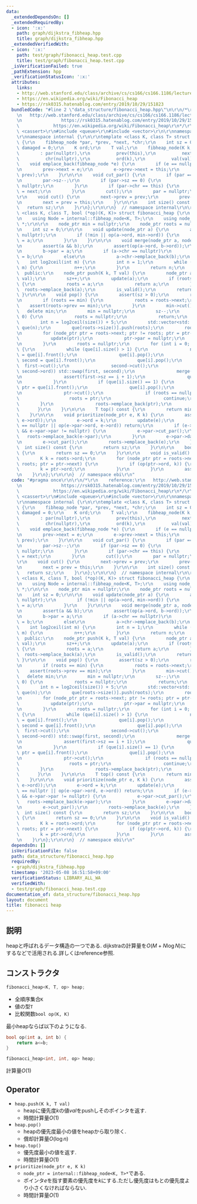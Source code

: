 ```yaml
---
data:
  _extendedDependsOn: []
  _extendedRequiredBy:
  - icon: ':x:'
    path: graph/dijkstra_fibheap.hpp
    title: graph/dijkstra_fibheap.hpp
  _extendedVerifiedWith:
  - icon: ':x:'
    path: test/graph/fibonacci_heap.test.cpp
    title: test/graph/fibonacci_heap.test.cpp
  _isVerificationFailed: true
  _pathExtension: hpp
  _verificationStatusIcon: ':x:'
  attributes:
    links:
    - http://web.stanford.edu/class/archive/cs/cs166/cs166.1186/lectures/09/Slides09.pdf
    - https://en.wikipedia.org/wiki/Fibonacci_heap
    - https://rsk0315.hatenablog.com/entry/2019/10/29/151823
  bundledCode: "#line 2 \"data_structure/fibonacci_heap.hpp\"\n\r\n/*\r\n    reference:\r\
    \n   http://web.stanford.edu/class/archive/cs/cs166/cs166.1186/lectures/09/Slides09.pdf\r\
    \n               https://rsk0315.hatenablog.com/entry/2019/10/29/151823\r\n  \
    \             https://en.wikipedia.org/wiki/Fibonacci_heap\r\n*/\r\n\r\n#include\
    \ <cassert>\r\n#include <queue>\r\n#include <vector>\r\n\r\nnamespace ebi {\r\n\
    \r\nnamespace internal {\r\n\r\ntemplate <class K, class T> struct fibheap_node\
    \ {\r\n    fibheap_node *par, *prev, *next, *chr;\r\n    int sz = 0;\r\n    bool\
    \ damaged = 0;\r\n    K ord;\r\n    T val;\r\n    fibheap_node(K k, T val)\r\n\
    \        : par(nullptr),\r\n          prev(this),\r\n          next(this),\r\n\
    \          chr(nullptr),\r\n          ord(k),\r\n          val(val) {}\r\n\r\n\
    \    void emplace_back(fibheap_node *e) {\r\n        if (e == nullptr) return;\r\
    \n        prev->next = e;\r\n        e->prev->next = this;\r\n        std::swap(e->prev,\
    \ prev);\r\n    }\r\n\r\n    void cut_par() {\r\n        if (par == nullptr) return;\r\
    \n        par->sz--;\r\n        if (par->sz == 0) {\r\n            par->chr =\
    \ nullptr;\r\n        }\r\n        if (par->chr == this) {\r\n            par->chr\
    \ = next;\r\n        }\r\n        cut();\r\n        par = nullptr;\r\n    }\r\n\
    \r\n    void cut() {\r\n        next->prev = prev;\r\n        prev->next = next;\r\
    \n        next = prev = this;\r\n    }\r\n\r\n    int size() const {\r\n     \
    \   return sz;\r\n    }\r\n};\r\n\r\n}  // namespace internal\r\n\r\ntemplate\
    \ <class K, class T, bool (*op)(K, K)> struct fibonacci_heap {\r\n  private:\r\
    \n    using Node = internal::fibheap_node<K, T>;\r\n    using node_ptr = Node\
    \ *;\r\n\r\n    node_ptr min = nullptr;\r\n    node_ptr roots = nullptr;\r\n\r\
    \n    int sz = 0;\r\n\r\n    void update(node_ptr a) {\r\n        assert(a !=\
    \ nullptr);\r\n        if (!min || op(a->ord, min->ord)) {\r\n            min\
    \ = a;\r\n        }\r\n    }\r\n\r\n    void merge(node_ptr a, node_ptr b) {\r\
    \n        assert(a && b);\r\n        assert(op(a->ord, b->ord));\r\n        a->sz++;\r\
    \n        b->par = a;\r\n        if (a->chr == nullptr)\r\n            a->chr\
    \ = b;\r\n        else\r\n            a->chr->emplace_back(b);\r\n    }\r\n\r\n\
    \    int log2ceil(int m) {\r\n        int n = 1;\r\n        while ((1 << n) <\
    \ m) {\r\n            n++;\r\n        }\r\n        return n;\r\n    }\r\n\r\n\
    \  public:\r\n    node_ptr push(K k, T val) {\r\n        node_ptr a = new Node(k,\
    \ val);\r\n        sz++;\r\n        update(a);\r\n        if (roots == nullptr)\
    \ {\r\n            roots = a;\r\n            return a;\r\n        }\r\n      \
    \  roots->emplace_back(a);\r\n        is_valid();\r\n        return a;\r\n   \
    \ }\r\n\r\n    void pop() {\r\n        assert(sz > 0);\r\n        roots->emplace_back(min->chr);\r\
    \n        if (roots == min) {\r\n            roots = roots->next;\r\n        \
    \    assert(roots->prev == min);\r\n        }\r\n        min->cut();\r\n     \
    \   delete min;\r\n        min = nullptr;\r\n        sz--;\r\n        if (sz ==\
    \ 0) {\r\n            roots = nullptr;\r\n            return;\r\n        }\r\n\
    \        int n = log2ceil(size()) + 5;\r\n        std::vector<std::queue<node_ptr>>\
    \ que(n);\r\n        que[roots->size()].push(roots);\r\n        roots->par = nullptr;\r\
    \n        for (node_ptr ptr = roots->next; ptr != roots; ptr = ptr->next) {\r\n\
    \            update(ptr);\r\n            ptr->par = nullptr;\r\n            que[ptr->size()].push(ptr);\r\
    \n        }\r\n        roots = nullptr;\r\n        for (int i = 0; i < n; i++)\
    \ {\r\n            while (que[i].size() > 1) {\r\n                node_ptr first\
    \ = que[i].front();\r\n                que[i].pop();\r\n                node_ptr\
    \ second = que[i].front();\r\n                que[i].pop();\r\n              \
    \  first->cut();\r\n                second->cut();\r\n                if (!op(first->ord,\
    \ second->ord)) std::swap(first, second);\r\n                merge(first, second);\r\
    \n                assert(first->sz == i + 1);\r\n                que[first->size()].push(first);\r\
    \n            }\r\n            if (que[i].size() == 1) {\r\n                node_ptr\
    \ ptr = que[i].front();\r\n                que[i].pop();\r\n                update(ptr);\r\
    \n                ptr->cut();\r\n                if (roots == nullptr) {\r\n \
    \                   roots = ptr;\r\n                    continue;\r\n        \
    \        }\r\n                roots->emplace_back(ptr);\r\n            }\r\n \
    \       }\r\n    }\r\n\r\n    T top() const {\r\n        return min->val;\r\n\
    \    }\r\n\r\n    void prioritize(node_ptr e, K k) {\r\n        assert(e && op(k,\
    \ e->ord));\r\n        e->ord = k;\r\n        update(e);\r\n        if (e->par\
    \ == nullptr || op(e->par->ord, e->ord)) return;\r\n        if (e->par->damaged\
    \ && e->par->par != nullptr) {\r\n            e->par->cut_par();\r\n         \
    \   roots->emplace_back(e->par);\r\n        }\r\n        e->par->damaged = true;\r\
    \n        e->cut_par();\r\n        roots->emplace_back(e);\r\n    }\r\n\r\n  \
    \  int size() const {\r\n        return sz;\r\n    }\r\n\r\n    bool empty() const\
    \ {\r\n        return sz == 0;\r\n    }\r\n\r\n    void is_valid() const {\r\n\
    \        K k = roots->ord;\r\n        for (node_ptr ptr = roots->next; ptr !=\
    \ roots; ptr = ptr->next) {\r\n            if (op(ptr->ord, k)) {\r\n        \
    \        k = ptr->ord;\r\n            }\r\n        }\r\n        assert(k == min->ord);\r\
    \n    }\r\n};\r\n\r\n}  // namespace ebi\r\n"
  code: "#pragma once\r\n\r\n/*\r\n    reference:\r\n   http://web.stanford.edu/class/archive/cs/cs166/cs166.1186/lectures/09/Slides09.pdf\r\
    \n               https://rsk0315.hatenablog.com/entry/2019/10/29/151823\r\n  \
    \             https://en.wikipedia.org/wiki/Fibonacci_heap\r\n*/\r\n\r\n#include\
    \ <cassert>\r\n#include <queue>\r\n#include <vector>\r\n\r\nnamespace ebi {\r\n\
    \r\nnamespace internal {\r\n\r\ntemplate <class K, class T> struct fibheap_node\
    \ {\r\n    fibheap_node *par, *prev, *next, *chr;\r\n    int sz = 0;\r\n    bool\
    \ damaged = 0;\r\n    K ord;\r\n    T val;\r\n    fibheap_node(K k, T val)\r\n\
    \        : par(nullptr),\r\n          prev(this),\r\n          next(this),\r\n\
    \          chr(nullptr),\r\n          ord(k),\r\n          val(val) {}\r\n\r\n\
    \    void emplace_back(fibheap_node *e) {\r\n        if (e == nullptr) return;\r\
    \n        prev->next = e;\r\n        e->prev->next = this;\r\n        std::swap(e->prev,\
    \ prev);\r\n    }\r\n\r\n    void cut_par() {\r\n        if (par == nullptr) return;\r\
    \n        par->sz--;\r\n        if (par->sz == 0) {\r\n            par->chr =\
    \ nullptr;\r\n        }\r\n        if (par->chr == this) {\r\n            par->chr\
    \ = next;\r\n        }\r\n        cut();\r\n        par = nullptr;\r\n    }\r\n\
    \r\n    void cut() {\r\n        next->prev = prev;\r\n        prev->next = next;\r\
    \n        next = prev = this;\r\n    }\r\n\r\n    int size() const {\r\n     \
    \   return sz;\r\n    }\r\n};\r\n\r\n}  // namespace internal\r\n\r\ntemplate\
    \ <class K, class T, bool (*op)(K, K)> struct fibonacci_heap {\r\n  private:\r\
    \n    using Node = internal::fibheap_node<K, T>;\r\n    using node_ptr = Node\
    \ *;\r\n\r\n    node_ptr min = nullptr;\r\n    node_ptr roots = nullptr;\r\n\r\
    \n    int sz = 0;\r\n\r\n    void update(node_ptr a) {\r\n        assert(a !=\
    \ nullptr);\r\n        if (!min || op(a->ord, min->ord)) {\r\n            min\
    \ = a;\r\n        }\r\n    }\r\n\r\n    void merge(node_ptr a, node_ptr b) {\r\
    \n        assert(a && b);\r\n        assert(op(a->ord, b->ord));\r\n        a->sz++;\r\
    \n        b->par = a;\r\n        if (a->chr == nullptr)\r\n            a->chr\
    \ = b;\r\n        else\r\n            a->chr->emplace_back(b);\r\n    }\r\n\r\n\
    \    int log2ceil(int m) {\r\n        int n = 1;\r\n        while ((1 << n) <\
    \ m) {\r\n            n++;\r\n        }\r\n        return n;\r\n    }\r\n\r\n\
    \  public:\r\n    node_ptr push(K k, T val) {\r\n        node_ptr a = new Node(k,\
    \ val);\r\n        sz++;\r\n        update(a);\r\n        if (roots == nullptr)\
    \ {\r\n            roots = a;\r\n            return a;\r\n        }\r\n      \
    \  roots->emplace_back(a);\r\n        is_valid();\r\n        return a;\r\n   \
    \ }\r\n\r\n    void pop() {\r\n        assert(sz > 0);\r\n        roots->emplace_back(min->chr);\r\
    \n        if (roots == min) {\r\n            roots = roots->next;\r\n        \
    \    assert(roots->prev == min);\r\n        }\r\n        min->cut();\r\n     \
    \   delete min;\r\n        min = nullptr;\r\n        sz--;\r\n        if (sz ==\
    \ 0) {\r\n            roots = nullptr;\r\n            return;\r\n        }\r\n\
    \        int n = log2ceil(size()) + 5;\r\n        std::vector<std::queue<node_ptr>>\
    \ que(n);\r\n        que[roots->size()].push(roots);\r\n        roots->par = nullptr;\r\
    \n        for (node_ptr ptr = roots->next; ptr != roots; ptr = ptr->next) {\r\n\
    \            update(ptr);\r\n            ptr->par = nullptr;\r\n            que[ptr->size()].push(ptr);\r\
    \n        }\r\n        roots = nullptr;\r\n        for (int i = 0; i < n; i++)\
    \ {\r\n            while (que[i].size() > 1) {\r\n                node_ptr first\
    \ = que[i].front();\r\n                que[i].pop();\r\n                node_ptr\
    \ second = que[i].front();\r\n                que[i].pop();\r\n              \
    \  first->cut();\r\n                second->cut();\r\n                if (!op(first->ord,\
    \ second->ord)) std::swap(first, second);\r\n                merge(first, second);\r\
    \n                assert(first->sz == i + 1);\r\n                que[first->size()].push(first);\r\
    \n            }\r\n            if (que[i].size() == 1) {\r\n                node_ptr\
    \ ptr = que[i].front();\r\n                que[i].pop();\r\n                update(ptr);\r\
    \n                ptr->cut();\r\n                if (roots == nullptr) {\r\n \
    \                   roots = ptr;\r\n                    continue;\r\n        \
    \        }\r\n                roots->emplace_back(ptr);\r\n            }\r\n \
    \       }\r\n    }\r\n\r\n    T top() const {\r\n        return min->val;\r\n\
    \    }\r\n\r\n    void prioritize(node_ptr e, K k) {\r\n        assert(e && op(k,\
    \ e->ord));\r\n        e->ord = k;\r\n        update(e);\r\n        if (e->par\
    \ == nullptr || op(e->par->ord, e->ord)) return;\r\n        if (e->par->damaged\
    \ && e->par->par != nullptr) {\r\n            e->par->cut_par();\r\n         \
    \   roots->emplace_back(e->par);\r\n        }\r\n        e->par->damaged = true;\r\
    \n        e->cut_par();\r\n        roots->emplace_back(e);\r\n    }\r\n\r\n  \
    \  int size() const {\r\n        return sz;\r\n    }\r\n\r\n    bool empty() const\
    \ {\r\n        return sz == 0;\r\n    }\r\n\r\n    void is_valid() const {\r\n\
    \        K k = roots->ord;\r\n        for (node_ptr ptr = roots->next; ptr !=\
    \ roots; ptr = ptr->next) {\r\n            if (op(ptr->ord, k)) {\r\n        \
    \        k = ptr->ord;\r\n            }\r\n        }\r\n        assert(k == min->ord);\r\
    \n    }\r\n};\r\n\r\n}  // namespace ebi\r\n"
  dependsOn: []
  isVerificationFile: false
  path: data_structure/fibonacci_heap.hpp
  requiredBy:
  - graph/dijkstra_fibheap.hpp
  timestamp: '2023-05-08 16:51:58+09:00'
  verificationStatus: LIBRARY_ALL_WA
  verifiedWith:
  - test/graph/fibonacci_heap.test.cpp
documentation_of: data_structure/fibonacci_heap.hpp
layout: document
title: fibonacci heap
---
```


## 説明

heapと呼ばれるデータ構造の一つである.
dijkstraの計算量を$O(M + N\log N)$にするなどで活用される.詳しくはreference参照.

## コンストラクタ

```cpp
fibonacci_heap<K, T, op> heap;
```

-   全順序集合```K```
-   値の型```T```
-   比較関数```bool op(K, K)```

最小heapならば以下のようになる.

```cpp
bool op(int a, int b) {
    return a<=b;
}

fibonacci_heap<int, int, op> heap;
```

計算量$O(1)$

## Operator
-   ```heap.push(K k, T val)```
    -   heapに優先度$k$の値$val$をpushしそのポインタを返す.
    -   時間計算量$O(1)$
-   ```heap.pop()```
    -   heapの優先度最小の値をheapから取り除く.
    -   償却計算量$O(\log n)$
-   ```heap.top()```
    -   優先度最小の値を返す.
    -   時間計算量$O(1)$
-   ```prioritize(node_ptr e, K k)```
    -   ```node_ptr = internal::fibheap_node<K, T>*```である.
    -   ポインタ$e$を指す要素の優先度を$k$にする.ただし優先度はもとの優先度より小さくなければならない.
    -   時間計算量$O(1)$
